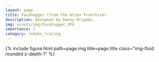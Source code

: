 ```yaml
---
layout: page
title: Facehugger (from the Alien franchise)
description: Designed by Danny Origami.
img: assets/img/Facehugger.JPG
importance: 1
category: remake_tracing
---
```


<div class="row">
    <div class="col-sm mt-3 mt-md-0">
        {% include figure.html path=page.img title=page.title class="img-fluid rounded z-depth-1" %}
    </div>
</div>